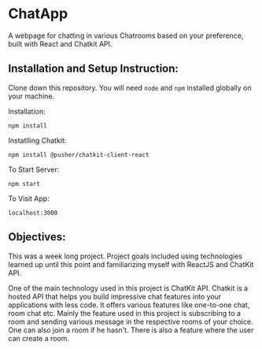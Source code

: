 # ChatApp
 
A webpage for chatting in various Chatrooms based on your preference, built with React and Chatkit API.


## Installation and Setup Instruction:

Clone down this repository. You will need `node` and `npm` installed globally on your machine.  


Installation:

`npm install`  

Instatlling Chatkit:

`npm install @pusher/chatkit-client-react` 
  
To Start Server:

`npm start`  

To Visit App:

`localhost:3000`  

## Objectives:
 

This was a week long project. Project goals included using technologies learned up until this point and familiarizing myself with ReactJS and ChatKit API.

One of the main technology used in this project is ChatKit API. Chatkit is a hosted API that helps you build impressive chat features into your applications with less code. It offers various features like one-to-one chat, room chat etc.
Mainly the feature used in this project is subscribing to a room and sending various message in the respective rooms of your choice. One can also join a room if he hasn't. There is also a feature where the user can create a room.

